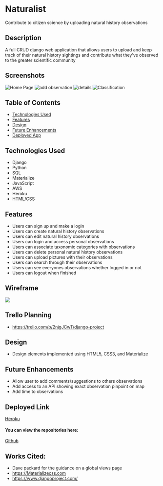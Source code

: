 # Naturalist
Contribute to citizen science by uploading natural history observations

## Description
A full CRUD django web application that allows users to upload and keep track of their natural history sightings and contribute what they've observed to the greater scientific community


## Screenshots
<img src="https://i.imgur.com/ZzHCNab.png" alt="Home Page"/>
<img src="https://i.imgur.com/ACrHzAl.png" alt="add observation"/>
<img src="https://i.imgur.com/Ou2xJ0c.png" alt="details"/>
<img src="https://i.imgur.com/4L0nn8q.png" alt="Classification"/>

## Table of Contents
* [Technologies Used](#technologiesused)
* [Features](#features)
* [Design](#design)
* [Future Enhancements](#futureenhancements)
* [Deployed App](#deployment)

## <a name="technologiesused"></a>Technologies Used
* Django
* Python
* SQL
* Materialize
* JavaScript
* AWS
* Heroku
* HTML/CSS


## Features
* Users can sign up and make a login
* Users can create natural history observations
* Users can edit natural history observations
* Users can login and access personal observations
* Users can associate taxonomic categories with observations
* Users can delete personal natural history observations
* Users can upload pictures with their observations
* Users can search through their observations
* Users can see everyones observations whether logged in or not
* Users can logout when finished

## Wireframe
<img src="https://i.imgur.com/kjczDUQ.png"/>

## Trello Planning
* https://trello.com/b/2njgJCwT/django-project

## <a name="design"></a>Design
* Design elements implemented using HTML5, CSS3, and Materialize


## <a name="futureenhancements"></a>Future Enhancements
* Allow user to add comments/suggestions to others observations
* Add access to an API showing exact observation pinpoint on map
* Add time to observations

## <a name="deployment"></a>Deployed Link
[Heroku](https://naturalist-avatar.herokuapp.com/)

#### You can view the repositories here:
[Github](https://github.com/ldukles/djano_project)


## Works Cited:
* Dave packard for the guidance on a global views page
* https://Materializecss.com
* https://www.djangoproject.com/